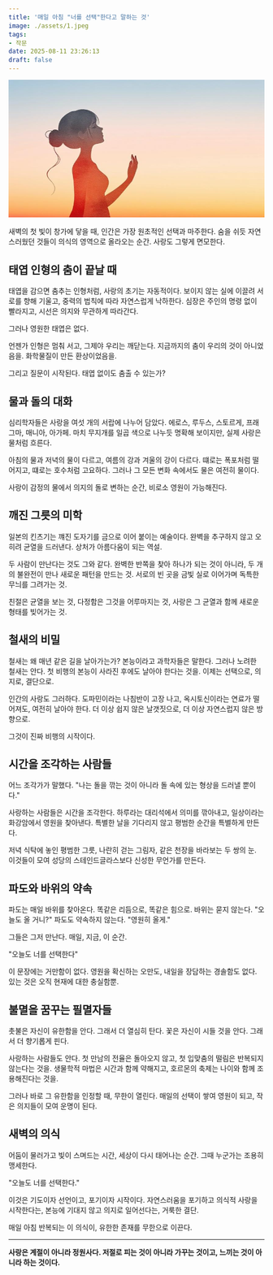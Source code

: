 ```yaml
---
title: '매일 아침 "너를 선택"한다고 말하는 것'
image: ./assets/1.jpeg
tags:
- 작문
date: 2025-08-11 23:26:13
draft: false
---
```


![hero](./assets/1.jpeg)

새벽의 첫 빛이 창가에 닿을 때, 인간은 가장 원초적인 선택과 마주한다. 숨을 쉬듯 자연스러웠던 것들이 의식의 영역으로 올라오는 순간. 사랑도 그렇게 면모한다.

## 태엽 인형의 춤이 끝날 때

태엽을 감으면 춤추는 인형처럼, 사랑의 초기는 자동적이다. 보이지 않는 실에 이끌려 서로를 향해 기울고, 중력의 법칙에 따라 자연스럽게 낙하한다. 심장은 주인의 명령 없이 빨라지고, 시선은 의지와 무관하게 따라간다.

그러나 영원한 태엽은 없다.

언젠가 인형은 멈춰 서고, 그제야 우리는 깨닫는다. 지금까지의 춤이 우리의 것이 아니었음을. 화학물질이 만든 환상이었음을.

그리고 질문이 시작된다. 태엽 없이도 춤출 수 있는가?

## 물과 돌의 대화

심리학자들은 사랑을 여섯 개의 서랍에 나누어 담았다. 에로스, 루두스, 스토르게, 프래그마, 매니아, 아가페. 마치 무지개를 일곱 색으로 나누듯 명확해 보이지만, 실제 사랑은 물처럼 흐른다.

아침의 물과 저녁의 물이 다르고, 여름의 강과 겨울의 강이 다르다. 떄로는 폭포처럼 떨어지고, 떄로는 호수처럼 고요하다. 그러나 그 모든 변화 속에서도 물은 여전히 물이다.

사랑이 감정의 물에서 의지의 돌로 변하는 순간, 비로소 영원이 가능해진다.

## 깨진 그릇의 미학

일본의 킨츠기는 꺠진 도자기를 금으로 이어 붙이는 예술이다. 완벽을 추구하지 않고 오히려 균열을 드러낸다. 상처가 아름다움이 되는 역설.

두 사람이 만난다는 것도 그와 같다. 완벽한 반쪽을 찾아 하나가 되는 것이 아니라, 두 개의 불완전이 만나 새로운 패턴을 만드는 것. 서로의 빈 곳을 금빛 실로 이어가며 독특한 무늬를 그려가는 것.

친절은 균열을 보는 것, 다정함은 그것을 어루마지는 것, 사랑은 그 균열과 함께 새로운 형태를 빚어가는 것.

## 철새의 비밀

철새는 왜 매년 같은 길을 날아가는가? 본능이라고 과학자들은 말한다. 그러나 노려한 철새는 안다. 첫 비행의 본능이 사라진 후에도 날아야 한다는 것을. 이제는 선택으로, 의지로, 결단으로.

인간의 사랑도 그러하다. 도파민이라는 나침반이 고장 나고, 옥시토신이라는 연료가 떨어져도, 여전히 날아야 한다. 더 이상 쉽지 않은 날갯짓으로, 더 이상 자연스럽지 않은 방향으로.

그것이 진짜 비행의 시작이다.

## 시간을 조각하는 사람들

어느 조각가가 말했다. "나는 돌을 깎는 것이 아니라 돌 속에 있는 형상을 드러낼 뿐이다."

사랑하는 사람들은 시간을 조각한다. 하루라는 대리석에서 의미를 깎아내고, 일상이라는 화강암에서 영원을 찾아낸다. 특별한 날을 기다리지 않고 평범한 순간을 특별하게 만든다.

저녁 식탁에 놓인 평범한 그릇, 나란히 걷는 그림자, 같은 천장을 바라보는 두 쌍의 눈. 이것들이 모여 성당의 스테인드글라스보다 신성한 무언가를 만든다.

## 파도와 바위의 약속

파도는 매일 바위를 찾아온다. 똑같은 리듬으로, 똑같은 힘으로. 바위는 묻지 않는다. "오늘도 올 거니?" 파도도 약속하지 않는다. "영원히 올게."

그들은 그저 만난다. 매일, 지금, 이 순간.

"오늘도 너를 선택한다"

이 문장에는 거만함이 없다. 영원을 확신하는 오만도, 내일을 장담하는 경솔함도 없다. 있는 것은 오직 현재에 대한 충실함뿐.

## 불멸을 꿈꾸는 필멸자들

촛불은 자신이 유한함을 안다. 그래서 더 열심히 탄다. 꽃은 자신이 시들 것을 안다. 그래서 더 향기롭게 핀다.

사랑하는 사람들도 안다. 첫 만남의 전율은 돌아오지 않고, 첫 입맞춤의 떨림은 반복되지 않는다는 것을. 생물학적 마법은 시간과 함께 약해지고, 호르몬의 축제는 나이와 함께 조용해진다는 것을.

그러나 바로 그 유한함을 인정할 때, 무한이 열린다. 매일의 선택이 쌓여 영원이 되고, 작은 의지들이 모여 운명이 된다.

## 새벽의 의식

어둠이 물러가고 빛이 스며드는 시간, 세상이 다시 태어나는 순간. 그때 누군가는 조용히 맹세한다.

"오늘도 너를 선택한다."

이것은 기도이자 선언이고, 포기이자 시작이다. 자연스러움을 포기하고 의식적 사랑을 시작한다는, 본능에 기대지 않고 의지로 일어선다는, 거룩한 결단.

매일 아침 반복되는 이 의식이, 유한한 존재를 무한으로 이끈다.

---

**사랑은 계절이 아니라 정원사다. 저절로 피는 것이 아니라 가꾸는 것이고, 느끼는 것이 아니라 하는 것이다.**